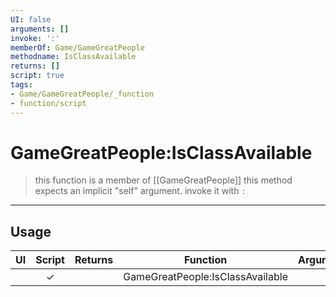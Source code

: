 ```yaml
---
UI: false
arguments: []
invoke: ':'
memberOf: Game/GameGreatPeople
methodname: IsClassAvailable
returns: []
script: true
tags:
- Game/GameGreatPeople/_function
- function/script
---
```

# GameGreatPeople:IsClassAvailable
> this function is a member of [[GameGreatPeople]]
> this method expects an implicit "self" argument. invoke it with `:`
-----
## Usage
|  UI | Script | Returns | Function | Arguments |
|:---:|:------:|-------:|:--------:|:---------|
| |✓||GameGreatPeople:IsClassAvailable||
